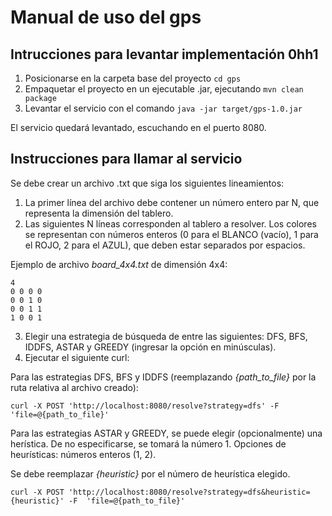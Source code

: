 # Manual de uso del gps

## Intrucciones para levantar implementación 0hh1

1. Posicionarse en la carpeta base del proyecto `cd gps`
2. Empaquetar el proyecto en un ejecutable .jar, ejecutando `mvn clean package`
3. Levantar el servicio con el comando `java -jar target/gps-1.0.jar`

El servicio quedará levantado, escuchando en el puerto 8080.

## Instrucciones para llamar al servicio

Se debe crear un archivo .txt que siga los siguientes lineamientos:

1. La primer línea del archivo debe contener un número entero par N, que representa la dimensión del tablero.
2. Las siguientes N líneas corresponden al tablero a resolver. Los colores se representan con números enteros (0 para el BLANCO (vacío), 1 para el ROJO, 2 para el AZUL), que deben estar separados por espacios.

Ejemplo de archivo *board_4x4.txt* de dimensión 4x4:

```
4
0 0 0 0
0 0 1 0
0 0 1 1
1 0 0 1
```

3. Elegir una estrategia de búsqueda de entre las siguientes: DFS, BFS, IDDFS, ASTAR y GREEDY (ingresar la opción en minúsculas).
4. Ejecutar el siguiente curl:

Para las estrategias DFS, BFS y IDDFS (reemplazando *{path_to_file}* por la ruta relativa al archivo creado):

`
curl -X POST 'http://localhost:8080/resolve?strategy=dfs' -F 
'file=@{path_to_file}'
`

Para las estrategias ASTAR y GREEDY, se puede elegir (opcionalmente) una herística. De no especificarse, se tomará la número 1.
Opciones de heurísticas: números enteros (1, 2).

Se debe reemplazar *{heuristic}* por el número de heurística elegido.

`
curl -X POST 'http://localhost:8080/resolve?strategy=dfs&heuristic={heuristic}' -F 
'file=@{path_to_file}'
`